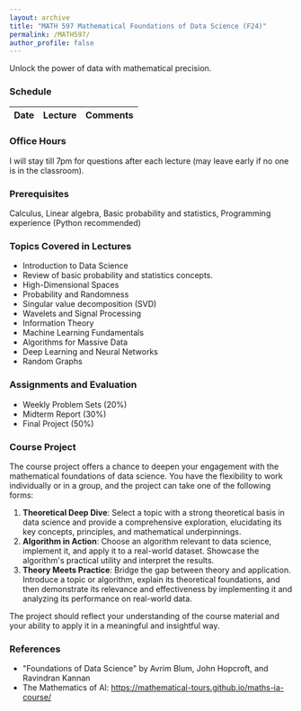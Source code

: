 ```yaml
---
layout: archive
title: "MATH 597 Mathematical Foundations of Data Science (F24)"
permalink: /MATH597/
author_profile: false
---
```


Unlock the power of data with mathematical precision.

### Schedule
|Date|Lecture|Comments|
|-|-|-|


### Office Hours 
I will stay till 7pm for questions after each lecture (may leave early if no one is in the classroom).

### Prerequisites
Calculus, Linear algebra, Basic probability and statistics, Programming experience (Python recommended)


### Topics Covered in Lectures
* Introduction to Data Science
* Review of basic probability and statistics concepts.
* High-Dimensional Spaces
* Probability and Randomness
* Singular value decomposition (SVD)
* Wavelets and Signal Processing
* Information Theory
* Machine Learning Fundamentals
* Algorithms for Massive Data
* Deep Learning and Neural Networks
* Random Graphs

### Assignments and Evaluation
* Weekly Problem Sets (20%)
* Midterm Report (30%)
* Final Project (50%)

### Course Project
The course project offers a chance to deepen your engagement with the mathematical foundations of data science. You have the flexibility to work individually or in a group, and the project can take one of the following forms:

1. **Theoretical Deep Dive**: Select a topic with a strong theoretical basis in data science and provide a comprehensive exploration, elucidating its key concepts, principles, and mathematical underpinnings.
2. **Algorithm in Action**: Choose an algorithm relevant to data science, implement it, and apply it to a real-world dataset. Showcase the algorithm's practical utility and interpret the results.
3. **Theory Meets Practice**: Bridge the gap between theory and application. Introduce a topic or algorithm, explain its theoretical foundations, and then demonstrate its relevance and effectiveness by implementing it and analyzing its performance on real-world data.

The project should reflect your understanding of the course material and your ability to apply it in a meaningful and insightful way.

### References
* "Foundations of Data Science" by Avrim Blum, John Hopcroft, and Ravindran Kannan
* The Mathematics of AI: https://mathematical-tours.github.io/maths-ia-course/